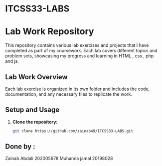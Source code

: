 # ITCSS33-LABS
# Lab Work Repository

This repository contains various lab exercises and projects that I have completed as part of my coursework. Each lab covers different topics and problem sets, showcasing my progress and learning in HTML , css , php and js.

## Lab Work Overview


Each lab exercise is organized in its own folder and includes the code, documentation, and any necessary files to replicate the work.

## Setup and Usage

1. **Clone the repository:**

   ```bash
   git clone https://github.com/zainab49/ITCSS33-LABS.git

  ## Done by  :
  Zainab Abdali  202005678
  Muhanna jamal 20198028
  
